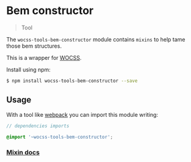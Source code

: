 # Bem constructor

> Tool

The `wocss-tools-bem-constructor` module contains `mixins` to help tame those bem structures.

This is a wrapper for [WOCSS](https://github.com/wocss).

Install using npm:

```sh
$ npm install wocss-tools-bem-constructor --save
```

## Usage

With a tool like [webpack](https://webpack.github.io/) you can import this module writing:

```scss
// dependencies imports

@import '~wocss-tools-bem-constructor';
```

### [Mixin docs](https://github.com/danielguillan/bem-constructor#blockname-type)
